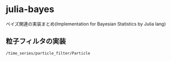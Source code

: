 # julia-bayes

ベイズ関連の実装まとめ(Implementation for Bayesian Statistics by Julia lang)


## 粒子フィルタの実装
`/time_series/particle_filter/Particle`
